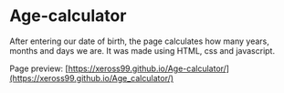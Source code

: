 # Age-calculator

After entering our date of birth, the page calculates how many years, months and days we are. It was made using HTML, css and javascript.

Page preview: [https://xeross99.github.io/Age-calculator/](https://xeross99.github.io/Age_calculator/)
